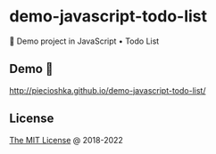 # demo-javascript-todo-list

🚁 Demo project in JavaScript • Todo List

## Demo 🎉

<http://piecioshka.github.io/demo-javascript-todo-list/>

## License

[The MIT License](http://piecioshka.mit-license.org) @ 2018-2022
